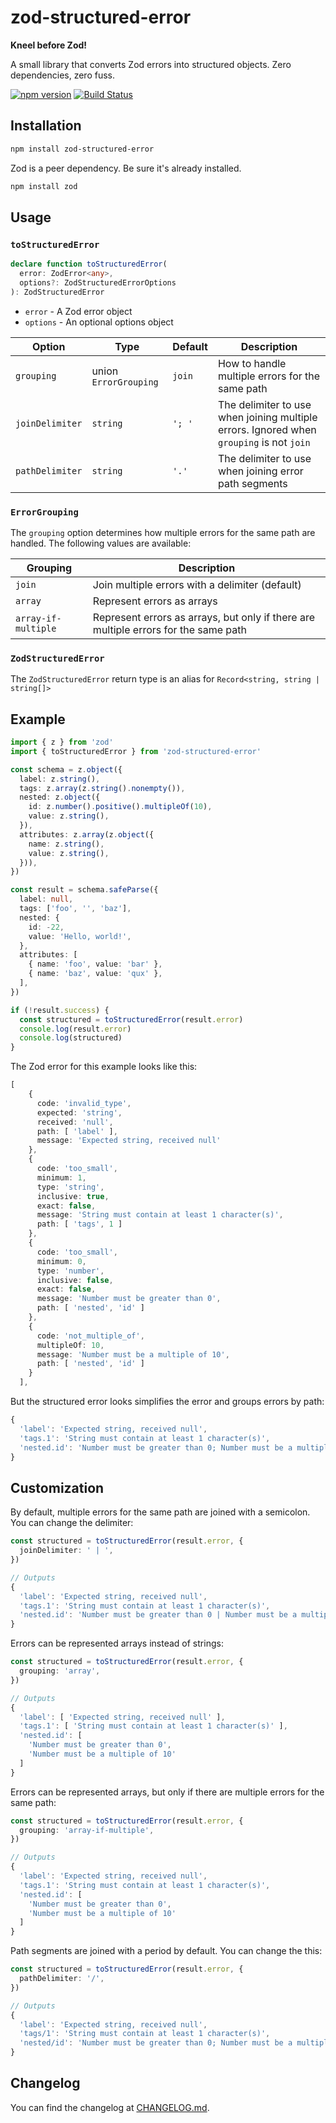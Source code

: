 
# zod-structured-error

**Kneel before Zod!**

A small library that converts Zod errors into structured objects. Zero dependencies, zero fuss.

[![npm version](https://badge.fury.io/js/zod-structured-error.svg)](https://badge.fury.io/js/zod-structured-error)
[![Build Status](https://github.com/nolawnchairs/zod-structured-error/actions/workflows/publish.yml/badge.svg)](https://github.com/nolawnchairs/zod-structured-error/actions/workflows/publish.yml/badge.svg)



## Installation

```sh
npm install zod-structured-error
```

Zod is a peer dependency. Be sure it's already installed.

```sh
npm install zod
```

## Usage

### `toStructuredError`

```ts
declare function toStructuredError(
  error: ZodError<any>, 
  options?: ZodStructuredErrorOptions
): ZodStructuredError
```

 * `error` - A Zod error object
 * `options` - An optional options object

| Option | Type | Default | Description |
| --- | --- | --- | --- |
| `grouping` | union `ErrorGrouping` | `join` | How to handle multiple errors for the same path |
| `joinDelimiter` | `string` | `'; '` | The delimiter to use when joining multiple errors. Ignored when `grouping` is not `join` |
| `pathDelimiter` | `string` | `'.'` | The delimiter to use when joining error path segments |

### `ErrorGrouping`

The `grouping` option determines how multiple errors for the same path are handled. The following values are available:

| Grouping | Description |
| --- | --- |
| `join` | Join multiple errors with a delimiter (default) |
| `array` | Represent errors as arrays |
| `array-if-multiple` | Represent errors as arrays, but only if there are multiple errors for the same path |


### `ZodStructuredError`

The `ZodStructuredError` return type is an alias for `Record<string, string | string[]>` 


## Example

```ts
import { z } from 'zod'
import { toStructuredError } from 'zod-structured-error'

const schema = z.object({
  label: z.string(),
  tags: z.array(z.string().nonempty()),
  nested: z.object({
    id: z.number().positive().multipleOf(10),
    value: z.string(),
  }),
  attributes: z.array(z.object({
    name: z.string(),
    value: z.string(),
  })),
})

const result = schema.safeParse({
  label: null,
  tags: ['foo', '', 'baz'],
  nested: {
    id: -22,
    value: 'Hello, world!',
  },
  attributes: [
    { name: 'foo', value: 'bar' },
    { name: 'baz', value: 'qux' },
  ],
})

if (!result.success) {
  const structured = toStructuredError(result.error)
  console.log(result.error)
  console.log(structured)
}
```
The Zod error for this example looks like this:

```ts
[
    {
      code: 'invalid_type',
      expected: 'string',
      received: 'null',
      path: [ 'label' ],
      message: 'Expected string, received null'
    },
    {
      code: 'too_small',
      minimum: 1,
      type: 'string',
      inclusive: true,
      exact: false,
      message: 'String must contain at least 1 character(s)',
      path: [ 'tags', 1 ]
    },
    {
      code: 'too_small',
      minimum: 0,
      type: 'number',
      inclusive: false,
      exact: false,
      message: 'Number must be greater than 0',
      path: [ 'nested', 'id' ]
    },
    {
      code: 'not_multiple_of',
      multipleOf: 10,
      message: 'Number must be a multiple of 10',
      path: [ 'nested', 'id' ]
    }
  ],
```

But the structured error looks simplifies the error and groups errors by path:

```ts
{
  'label': 'Expected string, received null',
  'tags.1': 'String must contain at least 1 character(s)',
  'nested.id': 'Number must be greater than 0; Number must be a multiple of 10'
}
```

## Customization

By default, multiple errors for the same path are joined with a semicolon. You can change the delimiter:

```ts
const structured = toStructuredError(result.error, {
  joinDelimiter: ' | ',
})

// Outputs
{
  'label': 'Expected string, received null',
  'tags.1': 'String must contain at least 1 character(s)',
  'nested.id': 'Number must be greater than 0 | Number must be a multiple of 10'
}
```

Errors can be represented arrays instead of strings:

```ts
const structured = toStructuredError(result.error, {
  grouping: 'array',
})

// Outputs
{
  'label': [ 'Expected string, received null' ],
  'tags.1': [ 'String must contain at least 1 character(s)' ],
  'nested.id': [
    'Number must be greater than 0',
    'Number must be a multiple of 10'
  ]
}

```

Errors can be represented arrays, but only if there are multiple errors for the same path:

```ts
const structured = toStructuredError(result.error, {
  grouping: 'array-if-multiple',
})

// Outputs
{
  'label': 'Expected string, received null',
  'tags.1': 'String must contain at least 1 character(s)',
  'nested.id': [
    'Number must be greater than 0',
    'Number must be a multiple of 10'
  ]
}

```

Path segments are joined with a period by default. You can change the this:

```ts
const structured = toStructuredError(result.error, {
  pathDelimiter: '/',
})

// Outputs
{
  'label': 'Expected string, received null',
  'tags/1': 'String must contain at least 1 character(s)',
  'nested/id': 'Number must be greater than 0; Number must be a multiple of 10'
}
```

## Changelog

You can find the changelog at [CHANGELOG.md](./CHANGELOG.md).
